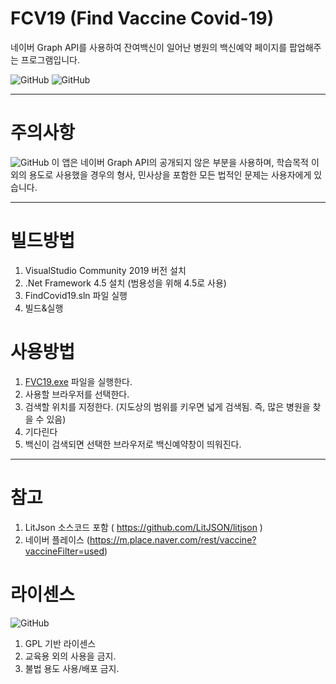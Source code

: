 # FCV19 (Find Vaccine Covid-19)

네이버 Graph API를 사용하여 잔여백신이 일어난 병원의 백신예약 페이지를 팝업해주는 프로그램입니다.

![GitHub](https://img.shields.io/badge/-.NET%20Framework%204.5-512BD4?style=float-square&logo=.NET)
![GitHub](https://img.shields.io/badge/-LitJson-000000?style=float-square&logo=JSON)

<hr>

# 주의사항

![GitHub](https://img.shields.io/badge/-주의사항-F40D12?style=float-square&logo=AdBlock)
이 앱은 네이버 Graph API의 공개되지 않은 부분을 사용하며, 학습목적 이외의 용도로 사용했을 경우의 형사, 민사상을 포함한 모든 법적인 문제는 사용자에게 있습니다.

<hr>

# 빌드방법

1. VisualStudio Community 2019 버전 설치
2. .Net Framework 4.5 설치 (범용성을 위해 4.5로 사용)
3. FindCovid19.sln 파일 실행
4. 빌드&실행

# 사용방법

1. [FVC19.exe](https://github.com/mrsions/FindCovid19/releases) 파일을 실행한다.
2. 사용할 브라우저를 선택한다.
3. 검색할 위치를 지정한다. (지도상의 범위를 키우면 넓게 검색됨. 즉, 많은 병원을 찾을 수 있음)
4. 기다린다
5. 백신이 검색되면 선택한 브라우저로 백신예약창이 띄워진다.

<hr>

# 참고

1. LitJson 소스코드 포함 ( https://github.com/LitJSON/litjson )
2. 네이버 플레이스 (https://m.place.naver.com/rest/vaccine?vaccineFilter=used)

# 라이센스
![GitHub](https://img.shields.io/badge/License-GPL-green?style=float-square)
1. GPL 기반 라이센스
2. 교육용 외의 사용을 금지.
4. 불법 용도 사용/배포 금지.
